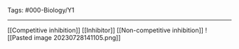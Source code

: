 Tags: #000-Biology/Y1

---
[[Competitive inhibition]]
[[Inhibitor]]
[[Non-competitive inhibition]] 
![[Pasted image 20230728141105.png]]